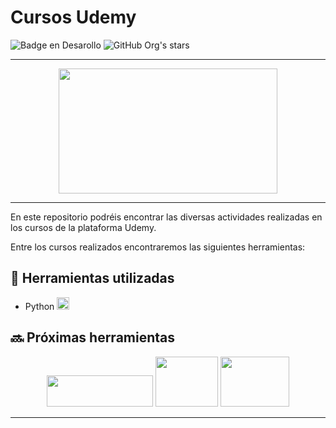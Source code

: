 # Cursos Udemy
![Badge en Desarollo](https://img.shields.io/badge/STATUS-EN%20DESAROLLO-green)
![GitHub Org's stars](https://img.shields.io/badge/Release%20Date-December-blue)

 --- 

<center>
 <img src="https://logos-world.net/wp-content/uploads/2021/11/Udemy-Symbol.png" width="350" height="200">
 
</center>

 --- 
En este repositorio podréis encontrar las diversas actividades realizadas en los cursos de la plataforma Udemy. 

Entre los cursos realizados encontraremos las siguientes herramientas:

## :hammer: Herramientas utilizadas


- Python <img src="https://upload.wikimedia.org/wikipedia/commons/thumb/1/1f/Python_logo_01.svg/640px-Python_logo_01.svg.png" width="20" height="20">
 
 ## :soon: Próximas herramientas

<center>


<img src="https://images.velog.io/images/ihwann/post/51838d3b-4dc6-42aa-8aad-51d850bdc423/Apache%20kafka.png" width="170" height="50"> 
<img src="https://www.docker.com/wp-content/uploads/2022/03/vertical-logo-monochromatic.png" width="100" height="80">
<img src="https://www.zdnet.com/a/img/resize/e7aff3398e12f0fa70fd66238d743054c4c8b95e/2018/04/19/092cbf81-acac-4f3a-91a1-5a26abc1721f/postgresql-logo.png?auto=webp&fit=crop&height=900&width=1200" width="110" height="80">

</center>

  ---

